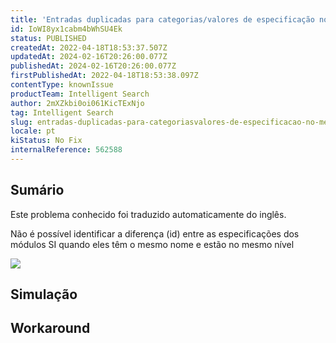```yaml
---
title: 'Entradas duplicadas para categorias/valores de especificação no mesmo nível'
id: IoWI8yx1cabm4bWhSU4Ek
status: PUBLISHED
createdAt: 2022-04-18T18:53:37.507Z
updatedAt: 2024-02-16T20:26:00.077Z
publishedAt: 2024-02-16T20:26:00.077Z
firstPublishedAt: 2022-04-18T18:53:38.097Z
contentType: knownIssue
productTeam: Intelligent Search
author: 2mXZkbi0oi061KicTExNjo
tag: Intelligent Search
slug: entradas-duplicadas-para-categoriasvalores-de-especificacao-no-mesmo-nivel
locale: pt
kiStatus: No Fix
internalReference: 562588
---
```


## Sumário

<div class="alert alert-info">
  <p>Este problema conhecido foi traduzido automaticamente do inglês.</p>
</div>



Não é possível identificar a diferença (id) entre as especificações dos módulos SI quando eles têm o mesmo nome e estão no mesmo nível

 ![](https://vtexhelp.zendesk.com/attachments/token/4IkRStz0ewiubTt0pwHLx5SJ0/?name=image.png)



## Simulação



## Workaround



